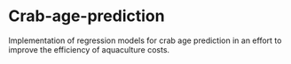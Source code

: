 # Crab-age-prediction
Implementation of regression models for crab age prediction in an effort to improve the efficiency of aquaculture costs.
